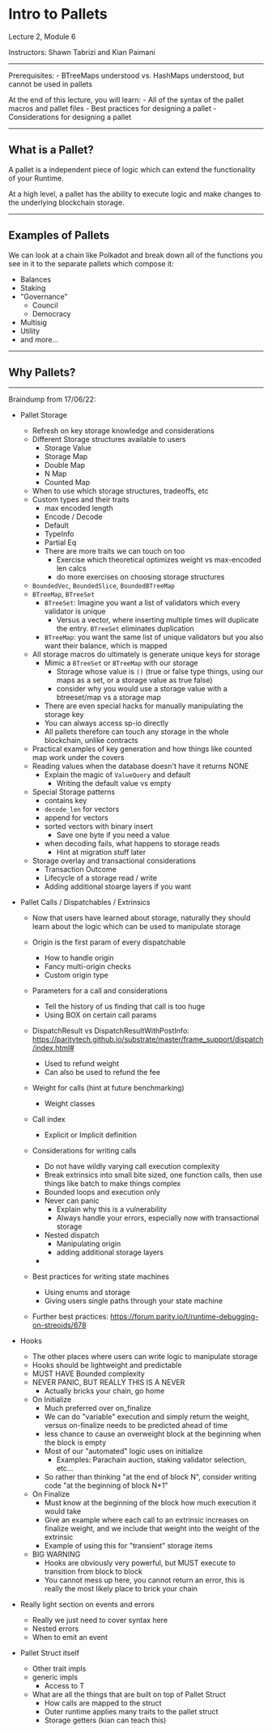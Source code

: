 # Intro to Pallets

Lecture 2, Module 6

Instructors: Shawn Tabrizi and Kian Paimani

<hr>

Prerequisites:
    - BTreeMaps understood vs. HashMaps understood, but cannot be used in pallets

At the end of this lecture, you will learn:
     - All of the syntax of the pallet macros and pallet files
     - Best practices for designing a pallet
     - Considerations for designing a pallet

---

## What is a Pallet?

A pallet is a independent piece of logic which can extend the functionality of your Runtime.

At a high level, a pallet has the ability to execute logic and make changes to the underlying blockchain storage.

---

## Examples of Pallets

We can look at a chain like Polkadot and break down all of the functions you see in it to the separate pallets which compose it:

* Balances
* Staking
* "Governance"
	* Council
	* Democracy
* Multisig
* Utility
* and more...

---

## Why Pallets?

---

Braindump from 17/06/22:

- Pallet Storage
    - Refresh on key storage knowledge and considerations
    - Different Storage structures available to users
        - Storage Value
        - Storage Map
        - Double Map
        - N Map
        - Counted Map
    - When to use which storage structures, tradeoffs, etc
    - Custom types and their traits
        -  max encoded length
        -  Encode / Decode
        -  Default
        -  TypeInfo
        -  Partial Eq
        -  There are more traits we can touch on too
            - Exercise which theoretical optimizes weight vs max-encoded len calcs
            - do more exercises on choosing storage structures
    - `BoundedVec`, `BoundedSlice`, `BoundedBTreeMap`
    - `BTreeMap`, `BTreeSet`
        - `BTreeSet`: Imagine you want a list of validators which every validator is unique
            - Versus a vector, where inserting multiple times will duplicate the entry. `BTreeSet` eliminates duplication
        - `BTreeMap`: you want the same list of unique validators but you also want their balance, which is mapped
    - All storage macros do ultimately is generate unique keys for storage
        - Mimic a `BTreeSet` or `BTreeMap` with our storage
            - Storage whose value is `()` (true or false type things, using our maps as a set, or a storage value as true false)
            - consider why you would use a storage value with a btreeset/map vs a storage map
        - There are even special hacks for manually manipulating the storage key
        - You can always access sp-io directly
        - All pallets therefore can touch any storage in the whole blockchain, unlike contracts
    - Practical examples of key generation and how things like counted map work under the covers
    - Reading values when the database doesn't have it returns NONE
        - Explain the magic of `ValueQuery` and default
            - Writing the default value vs empty
    - Special Storage patterns
        - contains key
        - `decode_len` for vectors
        - append for vectors
        - sorted vectors with binary insert
            - Save one byte if you need a value
        - when decoding fails, what happens to storage reads
            - Hint at migration stuff later
    - Storage overlay and transactional considerations
        - Transaction Outcome
        - Lifecycle of a storage read / write
        - Adding additional stoarge layers if you want

- Pallet Calls / Dispatchables / Extrinsics
    - Now that users have learned about storage, naturally they should learn about the logic which can be used to manipulate storage
    - Origin is the first param of every dispatchable
        - How to handle origin
        - Fancy multi-origin checks
        - Custom origin type
    - Parameters for a call and considerations
        - Tell the history of us finding that call is too huge
        - Using BOX on certain call params
    - DispatchResult vs DispatchResultWithPostInfo: https://paritytech.github.io/substrate/master/frame_support/dispatch/index.html#
        - Used to refund weight
        - Can also be used to refund the fee

    - Weight for calls (hint at future benchmarking)
        - Weight classes
    - Call index
        - Explicit or Implicit definition
    - Considerations for writing calls
        - Do not have wildly varying call execution complexity
        - Break extrinsics into small bite sized, one function calls, then use things like batch to make things complex
        - Bounded loops and execution only
        - Never can panic
            - Explain why this is a vulnerability
            - Always handle your errors, especially now with transactional storage
        - Nested dispatch
            - Manipulating origin
            - adding additional storage layers
        - 
    - Best practices for writing state machines
        - Using enums and storage
        - Giving users single paths through your state machine
    - Further best practices: https://forum.parity.io/t/runtime-debugging-on-streoids/678


- Hooks
    - The other places where users can write logic to manipulate storage
    - Hooks should be lightweight and predictable
    - MUST HAVE Bounded complexity
    - NEVER PANIC, BUT REALLY THIS IS A NEVER
        - Actually bricks your chain, go home
    - On Initialize
        - Much preferred over on_finalize
        - We can do "variable" execution and simply return the weight, versus on-finalize needs to be predicted ahead of time
        - less chance to cause an overweight block at the beginning when the block is empty
        - Most of our "automated" logic uses on initialize
            - Examples: Parachain auction, staking validator selection, etc...
        - So rather than thinking "at the end of block N", consider writing code "at the beginning of block N+1"
    - On Finalize
        - Must know at the beginning of the block how much execution it would take
        - Give an example where each call to an extrinsic increases on finalize weight, and we include that weight into the weight of the extrinsic
        - Example of using this for "transient" storage items
    - BIG WARNING
        - Hooks are obviously very powerful, but MUST execute to transition from block to block
        - You cannot mess up here, you cannot return an error, this is really the most likely place to brick your chain

- Really light section on events and errors
    - Really we just need to cover syntax here
    - Nested errors
    - When to emit an event

- Pallet Struct itself
    - Other trait impls
    - generic impls
        - Access to T
    - What are all the things that are built on top of Pallet Struct
        - How calls are mapped to the struct
        - Outer runtime applies many traits to the pallet struct
        - Storage getters (kian can teach this)